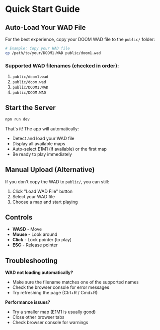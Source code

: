 # Quick Start Guide

## Auto-Load Your WAD File

For the best experience, copy your DOOM WAD file to the `public/` folder:

```bash
# Example: Copy your WAD file
cp /path/to/your/DOOM1.WAD public/doom1.wad
```

### Supported WAD filenames (checked in order):
1. `public/doom1.wad`
2. `public/doom.wad`
3. `public/DOOM1.WAD`
4. `public/DOOM.WAD`

## Start the Server

```bash
npm run dev
```

That's it! The app will automatically:
- Detect and load your WAD file
- Display all available maps
- Auto-select E1M1 (if available) or the first map
- Be ready to play immediately

## Manual Upload (Alternative)

If you don't copy the WAD to `public/`, you can still:
1. Click "Load WAD File" button
2. Select your WAD file
3. Choose a map and start playing

## Controls

- **WASD** - Move
- **Mouse** - Look around  
- **Click** - Lock pointer (to play)
- **ESC** - Release pointer

## Troubleshooting

**WAD not loading automatically?**
- Make sure the filename matches one of the supported names
- Check the browser console for error messages
- Try refreshing the page (Ctrl+R / Cmd+R)

**Performance issues?**
- Try a smaller map (E1M1 is usually good)
- Close other browser tabs
- Check browser console for warnings

